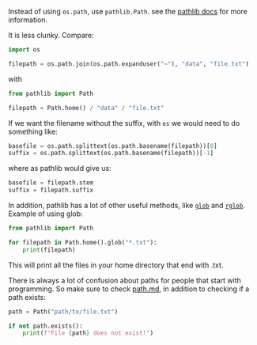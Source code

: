 Instead of using `os.path`, use `pathlib.Path`.
see the [pathlib docs](https://docs.python.org/3/library/pathlib.html) for more information.

It is less clunky. Compare:

```python
import os

filepath = os.path.join(os.path.expanduser("~"), "data", "file.txt")
```

with

```python
from pathlib import Path

filepath = Path.home() / "data" / "file.txt"
```

If we want the filename without the suffix, with `os` we would need to do something like:

```python
basefile = os.path.splittext(os.path.basename(filepath))[0]
suffix = os.path.splittext(os.path.basename(filepath))[-1]
```

where as pathlib would give us:

```python
basefile = filepath.stem
suffix = filepath.suffix
```

In addition, pathlib has a lot of other useful methods, like [`glob`](https://docs.python.org/3/library/glob.html) and [`rglob`](https://docs.python.org/3/library/pathlib.html#pathlib.Path.rglob).
Example of using glob:

```python
from pathlib import Path

for filepath in Path.home().glob("*.txt"):
    print(filepath)
```

This will print all the files in your home directory that end with .txt.


There is always a lot of confusion about paths for people that start with programming. So make sure to check [path.md](path.md), in addition to checking if a path exists:

```python
path = Path("path/to/file.txt")

if not path.exists():
    print(f"File {path} does not exist!")
```
